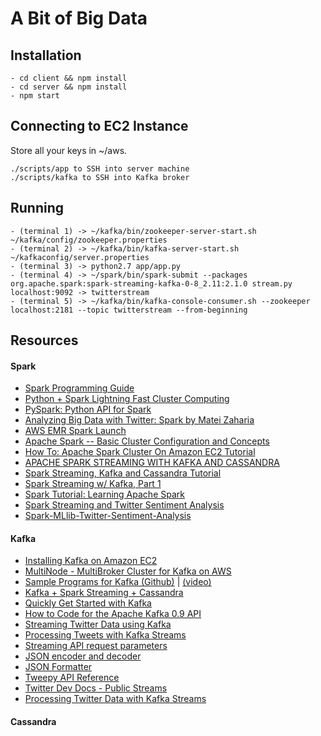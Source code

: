 # A Bit of Big Data

## Installation

```
- cd client && npm install
- cd server && npm install
- npm start
```

## Connecting to EC2 Instance

Store all your keys in ~/aws.

```
./scripts/app to SSH into server machine
./scripts/kafka to SSH into Kafka broker
```

## Running

```
- (terminal 1) -> ~/kafka/bin/zookeeper-server-start.sh ~/kafka/config/zookeeper.properties
- (terminal 2) -> ~/kafka/bin/kafka-server-start.sh ~/kafkaconfig/server.properties
- (terminal 3) -> python2.7 app/app.py
- (terminal 4) -> ~/spark/bin/spark-submit --packages org.apache.spark:spark-streaming-kafka-0-8_2.11:2.1.0 stream.py localhost:9092 -> twitterstream
- (terminal 5) -> ~/kafka/bin/kafka-console-consumer.sh --zookeeper localhost:2181 --topic twitterstream --from-beginning
```

## Resources

#### Spark
- [Spark Programming Guide](https://spark.apache.org/docs/latest/programming-guide.html#overview)
- [Python + Spark Lightning Fast Cluster Computing](https://www.youtube.com/watch?v=1KuqWuuAazM&app=desktop)
- [PySpark: Python API for Spark](https://www.youtube.com/watch?v=xc7Lc8RA8wE&app=desktop)
- [Analyzing Big Data with Twitter: Spark by Matei Zaharia](https://www.youtube.com/watch?v=rpXxsp1vSEs)
- [AWS EMR Spark Launch](http://docs.aws.amazon.com/emr/latest/ReleaseGuide/emr-spark-launch.html)
- [Apache Spark -- Basic Cluster Configuration and Concepts](https://www.youtube.com/watch?v=w1Cj2wqQYwQ)
- [How To: Apache Spark Cluster On Amazon EC2 Tutorial](https://www.supergloo.com/fieldnotes/apache-spark-cluster-amazon-ec2-tutorial/)
- [APACHE SPARK STREAMING WITH KAFKA AND CASSANDRA](http://www.bogotobogo.com/Hadoop/BigData_hadoop_Apache_Spark_Streaming_Kafka_Cassandra.php)
- [Spark Streaming, Kafka and Cassandra Tutorial](https://support.instaclustr.com/hc/en-us/articles/213663858-Spark-Streaming-Kafka-and-Cassandra-Tutorial)
- [Spark Streaming w/ Kafka, Part 1](https://www.youtube.com/watch?v=6xM0BJuwdQk)
- [Spark Tutorial: Learning Apache Spark](http://nbviewer.jupyter.org/github/spark-mooc/mooc-setup/blob/master/spark_tutorial_student.ipynb)
- [Spark Streaming and Twitter Sentiment Analysis](https://medium.com/@anicolaspp/spark-streaming-and-twitter-sentiment-analysis-c860938d484)
- [Spark-MLlib-Twitter-Sentiment-Analysis](https://devpost.com/software/spark-mllib-twitter-sentiment-analysis)

#### Kafka
- [Installing Kafka on Amazon EC2](http://edbaker.weebly.com/blog/installing-kafka-on-amazons-ec2)
- [MultiNode - MultiBroker Cluster for Kafka on AWS](https://gist.github.com/mkanchwala/fbfdd5ef866a58a77f6e)
- [Sample Programs for Kafka (Github)](https://github.com/mapr-demos/kafka-sample-programs) | [(video)](https://www.youtube.com/watch?v=1Og9n9FJteM)
- [Kafka + Spark Streaming + Cassandra](https://github.com/Yannael/kafka-sparkstreaming-cassandra)
- [Quickly Get Started with Kafka](http://www.bigendiandata.com/2016-09-30-Kafka-Quickstart/)
- [How to Code for the Apache Kafka 0.9 API](https://www.youtube.com/watch?v=0ARmhmkQ9B8)
- [Streaming Twitter Data using Kafka](https://acadgild.com/blog/streaming-twitter-data-using-kafka/)
- [Processing Tweets with Kafka Streams](https://www.madewithtea.com/processing-tweets-with-kafka-streams.html)
- [Streaming API request parameters](https://dev.twitter.com/streaming/overview/request-parameters)
- [JSON encoder and decoder](https://docs.python.org/2/library/json.html)
- [JSON Formatter](https://jsonformatter.org/)
- [Tweepy API Reference](http://docs.tweepy.org/en/v3.5.0/api.html?highlight=location)
- [Twitter Dev Docs - Public Streams](https://dev.twitter.com/streaming/public)
- [Processing Twitter Data with Kafka Streams](http://www.opencore.com/blog/2016/7/kafka-streams-demo/)


#### Cassandra
